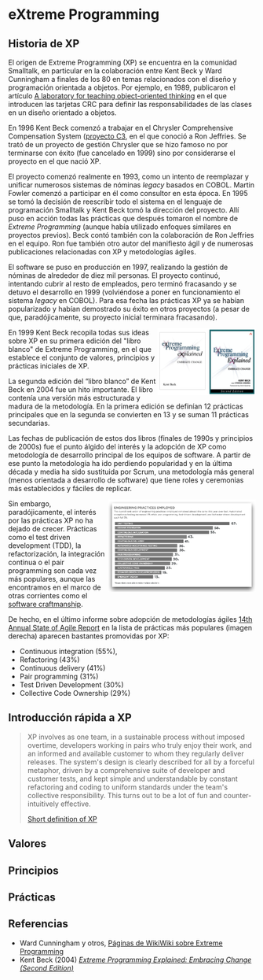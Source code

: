 # eXtreme Programming #

## Historia de XP ##

El origen de Extreme Programming (XP) se encuentra en la comunidad
Smalltalk, en particular en la colaboración entre Kent Beck y Ward
Cunningham a finales de los 80 en temas relacionados con el diseño y
programación orientada a objetos. Por ejemplo, en 1989, publicaron el
artículo [A laboratory for teaching object-oriented
thinking](https://citeseerx.ist.psu.edu/viewdoc/summary?doi=10.1.1.129.4074)
en el que introducen las tarjetas CRC para definir las
responsabilidades de las clases en un diseño orientado a objetos.

En 1996 Kent Beck comenzó a trabajar en el Chrysler Comprehensive
Compensation System ([proyecto C3](https://www.martinfowler.com/bliki/C3.html), en el que conoció a
Ron Jeffries. Se trató de un proyecto de gestión Chrysler que se
hizo famoso no por terminarse con éxito (fue cancelado en 1999) sino
por considerarse el proyecto en el que nació XP.

El proyecto comenzó realmente en 1993, como un intento de reemplazar y
unificar numerosos sistemas de nóminas _legacy_ basados en
COBOL. Martin Fowler comenzó a participar en él como consultor en esta
época. En 1995 se tomó la decisión de reescribir todo el sistema en el
lenguaje de programación Smalltalk y Kent Beck tomó la dirección del
proyecto. Allí puso en acción todas las prácticas que después tomaron
el nombre de _Extreme Programming_ (aunque había utilizado enfoques
similares en proyectos previos). Beck contó también con la
colaboración de Ron Jeffries en el equipo. Ron fue también otro autor
del manifiesto ágil y de numerosas publicaciones relacionadas con XP y
metodologías ágiles.
  
El software se puso en producción en 1997, realizando la gestión de
nóminas de alrededor de diez mil personas. El proyecto continuó,
intentando cubrir al resto de empleados, pero terminó fracasando y se
detuvo el desarrollo en 1999 (volviéndose a poner en funcionamiento el
sistema _legacy_ en COBOL). Para esa fecha las prácticas XP ya se
habían popularizado y habían demostrado su éxito en otros proyectos (a
pesar de que, paradójicamente, su proyecto inicial terminara
fracasando).

<img src="imagenes/xp-books.png" width="200px" align="right"/>

En 1999 Kent Beck recopila todas sus ideas sobre XP en su primera
edición del "libro blanco" de Extreme Programming, en el que establece
el conjunto de valores, principios y prácticas iniciales de XP.

La segunda edición del “libro blanco” de Kent Beck en 2004 fue un hito
importante. El libro contenía una versión más estructurada y madura de la
metodología. En la primera edición se definían 12 prácticas
principales que en la segunda se convierten en 13 y se suman 11
prácticas secundarias.

Las fechas de publicación de estos dos libros (finales de 1990s y
principios de 2000s) fue el punto álgido del interés y la adopción de
XP como metodología de desarrollo principal de los equipos de
software. A partir de ese punto la metodología ha ido perdiendo
popularidad y en la última década y media ha sido sustituida por
Scrum, una metodología más general (menos orientada a desarrollo de
software) que tiene roles y ceremonias más establecidos y fáciles de
replicar. 

<img src="imagenes/state-of-agile-practicas-desarrollo.png"
width="300px" align="right"/>

Sin embargo, paradójicamente, el interés por las prácticas XP no ha
dejado de crecer. Prácticas como el test driven development (TDD), la
refactorización, la integración continua o el pair programming son
cada vez más populares, aunque las encontramos en el marco de otras
corrientes como el [software
craftmanship](https://en.wikipedia.org/wiki/Software_craftsmanship).

De hecho, en el último informe sobre adopción de metodologías ágiles
[14th Annual State of Agile
Report](https://stateofagile.com/#ufh-i-615706098-14th-annual-state-of-agile-report/7027494)
en la lista de prácticas más populares (imagen derecha) aparecen
bastantes promovidas por XP: 

- Continuous integration (55%), 
- Refactoring (43%)
- Continuous delivery (41%)
- Pair programming (31%)
- Test Driven Development (30%)
- Collective Code Ownership (29%)


## Introducción rápida a XP ##




> XP involves as one team, in a sustainable process without imposed
> overtime, developers working in pairs who truly enjoy their work,
> and an informed and available customer to whom they regularly
> deliver releases. The system's design is clearly described for all
> by a forceful metaphor, driven by a comprehensive suite of developer
> and customer tests, and kept simple and understandable by constant
> refactoring and coding to uniform standards under the team's
> collective responsibility. This turns out to be a lot of fun and
> counter-intuitively effective.
>
> [Short definition of XP](https://web.archive.org/web/20160709051640/http://c2.com/cgi/wiki?ShortDefinitionOfXp)



## Valores ##

## Principios ##

## Prácticas ##

## Referencias ##

- Ward Cunningham y otros, [Páginas de WikiWiki sobre Extreme Programming](http://wiki.c2.com/?ExtremeProgrammingRoadmap)
- Kent Beck (2004) [_Extreme Programming Explained: Embracing Change (Second
  Edition)_](https://learning.oreilly.com/library/view/extreme-programming-explained/0321278658/)
